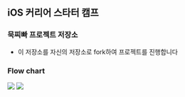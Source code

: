 ## iOS 커리어 스타터 캠프

### 묵찌빠 프로젝트 저장소

- 이 저장소를 자신의 저장소로 fork하여 프로젝트를 진행합니다

### Flow chart
![](https://i.imgur.com/7o5bcn4.jpg)
![](https://i.imgur.com/aw2VxwO.jpg)
